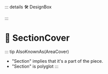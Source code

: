 ::: details 🛠 <dev>DesignBox</dev> 





:::

# 🔺 <via>SectionCover</via>


::: tip AlsoKnownAs(AreaCover)


- "Section" implies that it's a part of the piece.
- "Section" is polyglot
:::
